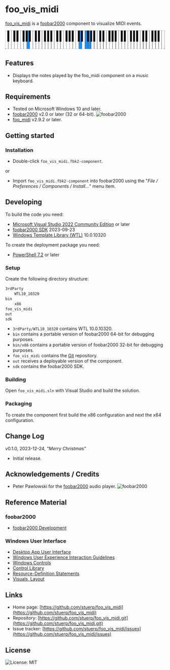 
# foo_vis_midi

[foo_vis_midi](https://github.com/stuerp/foo_vis_midi/releases) is a [foobar2000](https://www.foobar2000.org/) component to visualize MIDI events.

![Screenshot](Resources/Screenshot.png?raw=true "Screenshot")

## Features

* Displays the notes played by the foo_midi component on a music keyboard.

## Requirements

* Tested on Microsoft Windows 10 and later.
* [foobar2000](https://www.foobar2000.org/download) v2.0 or later (32 or 64-bit). ![foobar2000](https://www.foobar2000.org/button-small.png)
* [foo_midi](https://github.com/stuerp/foo_midi/releases) v2.9.2 or later.

## Getting started

### Installation

* Double-click `foo_vis_midi.fbk2-component`.

or

* Import `foo_vis_midi.fbk2-component` into foobar2000 using the "*File / Preferences / Components / Install...*" menu item.

## Developing

To build the code you need:

* [Microsoft Visual Studio 2022 Community Edition](https://visualstudio.microsoft.com/downloads/) or later
* [foobar2000 SDK](https://www.foobar2000.org/SDK) 2023-09-23
* [Windows Template Library (WTL)](https://github.com/Win32-WTL/WTL) 10.0.10320

To create the deployment package you need:

* [PowerShell 7.2](https://github.com/PowerShell/PowerShell) or later

### Setup

Create the following directory structure:

    3rdParty
        WTL10_10320
    bin
        x86
    foo_vis_midi
    out
    sdk

* `3rdParty/WTL10_10320` contains WTL 10.0.10320.
* `bin` contains a portable version of foobar2000 64-bit for debugging purposes.
* `bin/x86` contains a portable version of foobar2000 32-bit for debugging purposes.
* `foo_vis_midi` contains the [Git](https://github.com/stuerp/foo_vis_midi) repository.
* `out` receives a deployable version of the component.
* `sdk` contains the foobar2000 SDK.

### Building

Open `foo_vis_midi.sln` with Visual Studio and build the solution.

### Packaging

To create the component first build the x86 configuration and next the x64 configuration.

## Change Log

v0.1.0, 2023-12-24, *"Merry Christmas"*

* Initial release.

## Acknowledgements / Credits

* Peter Pawlowski for the [foobar2000](https://www.foobar2000.org/) audio player. ![foobar2000](https://www.foobar2000.org/button-small.png)

## Reference Material

### foobar2000

  * [foobar2000 Development](https://wiki.hydrogenaud.io/index.php?title=Foobar2000:Development:Overview)

### Windows User Interface

  * [Desktop App User Interface](https://learn.microsoft.com/en-us/windows/win32/windows-application-ui-development)
  * [Windows User Experience Interaction Guidelines](https://learn.microsoft.com/en-us/windows/win32/uxguide/guidelines)
  * [Windows Controls](https://learn.microsoft.com/en-us/windows/win32/controls/window-controls)
  * [Control Library](https://learn.microsoft.com/en-us/windows/win32/controls/individual-control-info)
  * [Resource-Definition Statements](https://learn.microsoft.com/en-us/windows/win32/menurc/resource-definition-statements)
  * [Visuals, Layout](https://learn.microsoft.com/en-us/windows/win32/uxguide/vis-layout)

## Links

* Home page: [https://github.com/stuerp/foo_vis_midi](https://github.com/stuerp/foo_vis_midi)
* Repository: [https://github.com/stuerp/foo_vis_midi.git](https://github.com/stuerp/foo_vis_midi.git)
* Issue tracker: [https://github.com/stuerp/foo_vis_midi/issues](https://github.com/stuerp/foo_vis_midi/issues)

## License

![License: MIT](https://img.shields.io/badge/license-MIT-yellow.svg)
